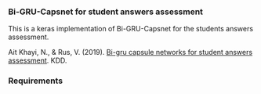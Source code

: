<html>
<body>
<h3> Bi-GRU-Capsnet for student answers assessment </h3>
  
<p>This is a keras implementation of Bi-GRU-Capsnet for the students answers assessment. 

<p>Ait Khayi, N., & Rus, V. (2019). <a href="http://ml4ed.cc/attachments/Khayi.pdf">Bi-gru capsule networks for student answers assessment</a>. KDD.


<h3> Requirements </h3>

</body>
</html>



